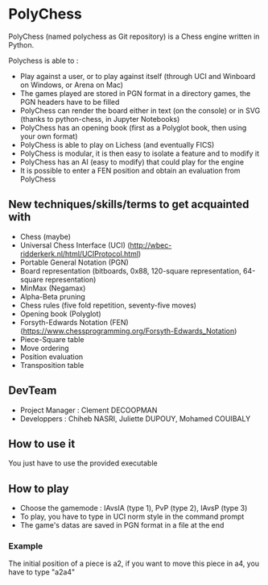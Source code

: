 # PolyChess

PolyChess (named polychess as Git repository) is a Chess engine written in Python. 

Polychess is able to :

* Play against a user, or to play against itself (through UCI and Winboard on Windows, or Arena on Mac)
* The games played are stored in PGN format in a directory games, the PGN headers have to be filled
* PolyChess can render the board either in text (on the console) or in SVG (thanks to python-chess, in Jupyter Notebooks)
* PolyChess has an opening book (first as a Polyglot book, then using your own format)
* PolyChess is able to play on Lichess (and eventually FICS)
* PolyChess is modular, it is then easy to isolate a feature and to modify it
* PolyChess has an AI (easy to modify) that could play for the engine
* It is possible to enter a FEN position and obtain an evaluation from PolyChess


## New techniques/skills/terms to get acquainted with

* Chess (maybe)
* Universal Chess Interface (UCI) (http://wbec-ridderkerk.nl/html/UCIProtocol.html)
* Portable General Notation (PGN)
* Board representation (bitboards, 0x88, 120-square representation, 64-square representation)
* MinMax (Negamax)
* Alpha-Beta pruning
* Chess rules (five fold repetition, seventy-five moves)
* Opening book (Polyglot)
* Forsyth-Edwards Notation (FEN) (https://www.chessprogramming.org/Forsyth-Edwards_Notation)
* Piece-Square table
* Move ordering
* Position evaluation
* Transposition table


## DevTeam

- Project Manager : Clement DECOOPMAN
- Developpers     : Chiheb NASRI, Juliette DUPOUY, Mohamed COUIBALY


## How to use it
You just have to use the provided executable


## How to play
- Choose the gamemode : IAvsIA (type 1), PvP (type 2), IAvsP (type 3)
- To play, you have to type in UCI norm style in the command prompt
- The game's datas are saved in PGN format in a file at the end 

### Example
The initial position of a piece is a2, if you want to move this piece in a4, you have to type "a2a4"  
